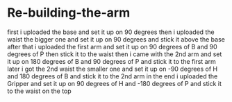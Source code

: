 # Re-building-the-arm
first i uploaded the base and set it up on 90 degrees 
then i uploaded the waist the bigger one and set it up on 90 degrees and stick it above the base 
after that i uploaded the first arm and set it up on 90 degrees of B and 90 degrees of P then stick it to the waist
then i came with the 2nd arm and set it up on 180 degrees of B and 90 degrees of P and stick it to the first arm
later i got the 2nd waist the smaller one and set it up on -90 degrees of H and 180 degrees of B and stick it to the 2nd arm
in the end i uploaded the Gripper and set it up on 90 degrees of H and -180 degrees of P and stick it to the waist on the top
